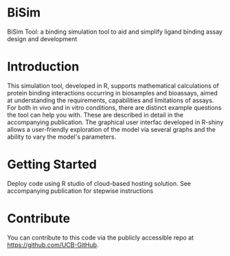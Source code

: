 # BiSim
BiSim Tool: a binding simulation tool to aid and simplify ligand binding assay design and development 
# Introduction 
This simulation tool, developed in R, supports mathematical calculations of protein binding interactions 
occurring in biosamples and bioassays, aimed at understanding the requirements, capabilities and limitations 
of assays.
For both in vivo and in vitro conditions, there are distinct example questions the tool can help you with. These are described in detail in the accompanying publication.
The graphical user interfac developed in R-shiny allows a user-friendly exploration of the model via several graphs and the ability to vary the model's parameters.

# Getting Started
Deploy code using R studio of cloud-based hosting solution. See accompanying publication for stepwise instructions


# Contribute
You can contribute to this code via the publicly accessible repo at https://github.com/UCB-GitHub.
